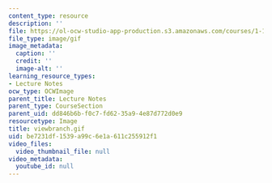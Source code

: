 ```yaml
---
content_type: resource
description: ''
file: https://ol-ocw-studio-app-production.s3.amazonaws.com/courses/1-124j-foundations-of-software-engineering-fall-2000/be7231df1539a99c6e1a611c255912f1_viewbranch.gif
file_type: image/gif
image_metadata:
  caption: ''
  credit: ''
  image-alt: ''
learning_resource_types:
- Lecture Notes
ocw_type: OCWImage
parent_title: Lecture Notes
parent_type: CourseSection
parent_uid: dd846b6b-f0c7-fd62-35a9-4e87d772d0e9
resourcetype: Image
title: viewbranch.gif
uid: be7231df-1539-a99c-6e1a-611c255912f1
video_files:
  video_thumbnail_file: null
video_metadata:
  youtube_id: null
---
```

